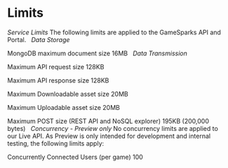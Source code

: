 # Limits

*Service Limits* The following limits are applied to the GameSparks API and Portal.   *Data Storage*

MongoDB maximum document size
16MB
  *Data Transmission*

Maximum API request size
128KB

Maximum API response size
128KB

Maximum Downloadable asset size
20MB

Maximum Uploadable asset size
20MB

Maximum POST size (REST API and NoSQL explorer)
195KB (200,000 bytes)
  *Concurrency - Preview only* No concurrency limits are applied to our Live API. As Preview is only intended for development and internal testing, the following limits apply:

Concurrently Connected Users (per game)
100
